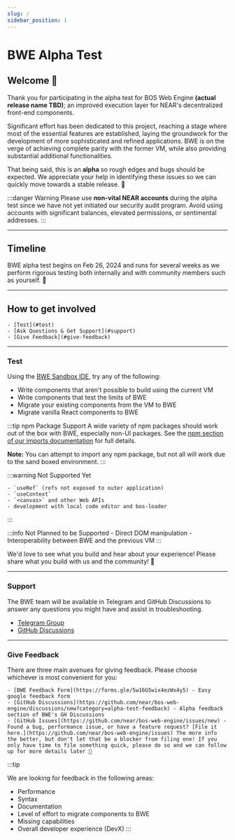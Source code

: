 ```yaml
---
slug: /
sidebar_position: 1
---
```


# BWE Alpha Test

## Welcome 🎉

Thank you for participating in the alpha test for BOS Web Engine **(actual release name TBD)**; an improved execution layer for NEAR's decentralized front-end components.

Significant effort has been dedicated to this project, reaching a stage where most of the essential features are established, laying the groundwork for the development of more sophisticated and refined applications. BWE is on the verge of achieving complete parity with the former VM, while also providing substantial additional functionalities.

That being said, this is an **alpha** so rough edges and bugs should be expected. We appreciate your help in identifying these issues so we can quickly move towards a stable release. 🙏

:::danger Warning
Please use **non-vital NEAR accounts** during the alpha test since we have not yet initiated our security audit program. Avoid using accounts with significant balances, elevated permissions, or sentimental addresses.
:::

---

## Timeline

BWE alpha test begins on Feb 26, 2024 and runs for several weeks as we perform rigorous testing both internally and with community members such as yourself. 🙏

---

## How to get involved

    - [Test](#test) 
    - [Ask Questions & Get Support](#support) 
    - [Give Feedback](#give-feedback)

---

### Test

Using the [BWE Sandbox IDE](https://bwe-sandbox.near.dev), try any of the following:

- Write components that aren't possible to build using the current VM
- Write components that test the limits of BWE
- Migrate your existing components from the VM to BWE
- Migrate vanilla React components to BWE

:::tip npm Package Support
A wide variety of npm packages should work out of the box with BWE, especially non-UI packages. See the [npm section of our imports documentation](/alpha/building-decentralized-frontends/imports#npm) for full details. 

**Note:** You can attempt to import any npm package, but not all will work due to the sand boxed environment.
:::

:::warning Not Supported Yet

    - `useRef` (refs not exposed to outer application)
    - `useContext`
    - `<canvas>` and other Web APIs
    - development with local code editor and bos-loader

:::

:::info Not Planned to be Supported
    - Direct DOM manipulation
    - Interoperability between BWE and the previous VM
:::

We'd love to see what you build and hear about your experience! Please share what you build with us and the community! 🙏

---

### Support

The BWE team will be available in Telegram and GitHub Discussions to answer any questions you might have and assist in troubleshooting.

- [Telegram Group](https://t.me/+IlVl5uEsGH83YTEx)
- [GitHub Discussions](https://github.com/near/bos-web-engine/discussions)

---

### Give Feedback

There are three main avenues for giving feedback. Please choose whichever is most convenient for you:

    - [BWE Feedback Form](https://forms.gle/5w16G5wix4ezWx4y5) - Easy google feedback form
    - [GitHub Discussions](https://github.com/near/bos-web-engine/discussions/new?category=alpha-test-feedback) - Alpha feedback section of BWE's GH Discussions
    - [GitHub Issues](https://github.com/near/bos-web-engine/issues/new) - Found a bug, performance issue, or have a feature request? [File it here.](https://github.com/near/bos-web-engine/issues) The more info the better, but don't let that be a blocker from filing one! If you only have time to file something quick, please do so and we can follow up for more details later 🙂

:::tip

We are looking for feedback in the following areas:

- Performance
- Syntax
- Documentation
- Level of effort to migrate components to BWE
- Missing capabilities
- Overall developer experience (DevX)
:::



